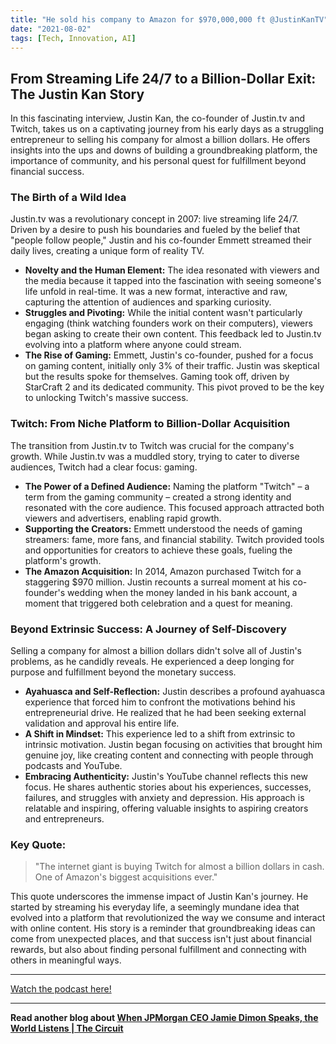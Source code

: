 ```yaml
---
title: "He sold his company to Amazon for $970,000,000 ft @JustinKanTV​"
date: "2021-08-02"
tags: [Tech, Innovation, AI]
---
```


## From Streaming Life 24/7 to a Billion-Dollar Exit: The Justin Kan Story

In this fascinating interview, Justin Kan, the co-founder of Justin.tv and Twitch, takes us on a captivating journey from his early days as a struggling entrepreneur to selling his company for almost a billion dollars.  He offers insights into the ups and downs of building a groundbreaking platform, the importance of community, and his personal quest for fulfillment beyond financial success.

### The Birth of a Wild Idea

Justin.tv was a revolutionary concept in 2007: live streaming life 24/7.  Driven by a desire to push his boundaries and fueled by the belief that "people follow people," Justin and his co-founder Emmett streamed their daily lives, creating a unique form of reality TV.

* **Novelty and the Human Element:**  The idea resonated with viewers and the media because it tapped into the fascination with seeing someone's life unfold in real-time. It was a new format, interactive and raw, capturing the attention of audiences and sparking curiosity.
* **Struggles and Pivoting:** While the initial content wasn't particularly engaging (think watching founders work on their computers), viewers began asking to create their own content. This feedback led to Justin.tv evolving into a platform where anyone could stream.
* **The Rise of Gaming:** Emmett, Justin's co-founder, pushed for a focus on gaming content, initially only 3% of their traffic. Justin was skeptical but the results spoke for themselves. Gaming took off, driven by StarCraft 2 and its dedicated community. This pivot proved to be the key to unlocking Twitch's massive success.

### Twitch: From Niche Platform to Billion-Dollar Acquisition

The transition from Justin.tv to Twitch was crucial for the company's growth. While Justin.tv was a muddled story, trying to cater to diverse audiences, Twitch had a clear focus: gaming. 

* **The Power of a Defined Audience:**  Naming the platform "Twitch" – a term from the gaming community – created a strong identity and resonated with the core audience.  This focused approach attracted both viewers and advertisers, enabling rapid growth.
* **Supporting the Creators:**  Emmett understood the needs of gaming streamers: fame, more fans, and financial stability.  Twitch provided tools and opportunities for creators to achieve these goals, fueling the platform's growth. 
* **The Amazon Acquisition:**  In 2014, Amazon purchased Twitch for a staggering $970 million.  Justin recounts a surreal moment at his co-founder's wedding when the money landed in his bank account, a moment that triggered both celebration and a quest for meaning.

### Beyond Extrinsic Success: A Journey of Self-Discovery

Selling a company for almost a billion dollars didn't solve all of Justin's problems, as he candidly reveals.  He experienced a deep longing for purpose and fulfillment beyond the monetary success. 

* **Ayahuasca and Self-Reflection:**  Justin describes a profound ayahuasca experience that forced him to confront the motivations behind his entrepreneurial drive.  He realized that he had been seeking external validation and approval his entire life.
* **A Shift in Mindset:**  This experience led to a shift from extrinsic to intrinsic motivation.  Justin began focusing on activities that brought him genuine joy, like creating content and connecting with people through podcasts and YouTube. 
* **Embracing Authenticity:**  Justin's YouTube channel reflects this new focus.  He shares authentic stories about his experiences, successes, failures, and struggles with anxiety and depression.  His approach is relatable and inspiring, offering valuable insights to aspiring creators and entrepreneurs.

### Key Quote:

> "The internet giant is buying Twitch for almost a billion dollars in cash. One of Amazon's biggest acquisitions ever."

This quote underscores the immense impact of Justin Kan's journey.  He started by streaming his everyday life, a seemingly mundane idea that evolved into a platform that revolutionized the way we consume and interact with online content.  His story is a reminder that groundbreaking ideas can come from unexpected places, and that success isn't just about financial rewards, but also about finding personal fulfillment and connecting with others in meaningful ways.

---

<a href="https://youtube.com/watch?v=wUOdBXYIMM8" target="_blank">Watch the podcast here!</a>


---

**Read another blog about [When JPMorgan CEO Jamie Dimon Speaks, the World Listens | The Circuit](./20240417-jamiedimon-bloombergoriginals)**
